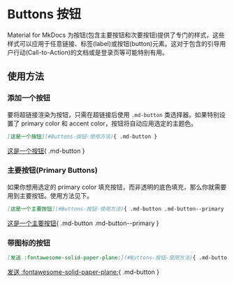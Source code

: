 # Buttons 按钮

Material for MkDocs 为按钮(包含主要按钮和次要按钮)提供了专门的样式，这些样式可以应用于任意链接、标签(label)或按钮(button)元素。这对于包含的引导用户行动(Call-to-Action)的文档或是登录页等可能特别有用。

## 使用方法

### 添加一个按钮

要将超链接渲染为按钮，只需在超链接后使用 `.md-button` 类选择器。如果特别设置了 primary color 和 accent color，按钮将自动应用选定的主题色。

```Markdown title="按钮示例"
[这是一个按钮](#Buttons-按钮-使用方法){ .md-button }
```

[这是一个按钮](#Buttons-按钮-使用方法){ .md-button }

### 主要按钮(Primary Buttons)

如果你想用选定的 primary color 填充按钮，而非透明的底色填充，那么你就需要用到主要按钮。使用方法见下。

```Markdown title="主要按钮"
[这是一个主要按钮](#Buttons-按钮-使用方法){ .md-button .md-button--primary }
```

[这是一个主要按钮](#Buttons-按钮-使用方法){ .md-button .md-button--primary }

### 带图标的按钮

```Markdown title="带图标的按钮"
[发送 :fontawesome-solid-paper-plane:](#Buttons-按钮-使用方法){ .md-button }
```

[发送 :fontawesome-solid-paper-plane:](#Buttons-按钮-使用方法){ .md-button }
